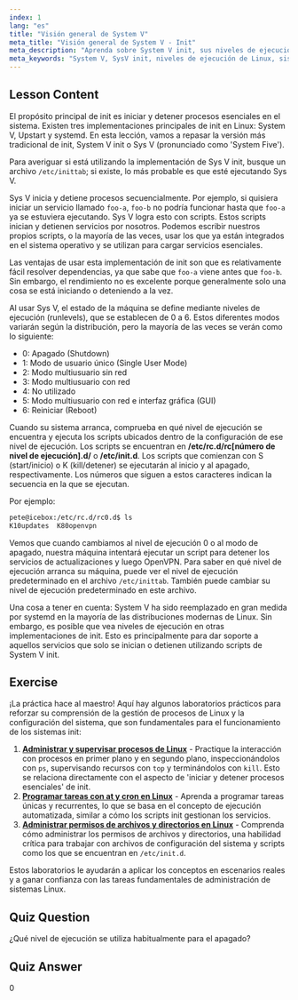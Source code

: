 ```yaml
---
index: 1
lang: "es"
title: "Visión general de System V"
meta_title: "Visión general de System V - Init"
meta_description: "Aprenda sobre System V init, sus niveles de ejecución (runlevels) y cómo gestiona los procesos en Linux. Comprenda los conceptos básicos de SysV para usuarios principiantes e intermedios."
meta_keywords: "System V, SysV init, niveles de ejecución de Linux, sistema init, tutorial de Linux, guía para principiantes, gestión de procesos"
---
```


## Lesson Content

El propósito principal de init es iniciar y detener procesos esenciales en el sistema. Existen tres implementaciones principales de init en Linux: System V, Upstart y systemd. En esta lección, vamos a repasar la versión más tradicional de init, System V init o Sys V (pronunciado como 'System Five').

Para averiguar si está utilizando la implementación de Sys V init, busque un archivo `/etc/inittab`; si existe, lo más probable es que esté ejecutando Sys V.

Sys V inicia y detiene procesos secuencialmente. Por ejemplo, si quisiera iniciar un servicio llamado `foo-a`, `foo-b` no podría funcionar hasta que `foo-a` ya se estuviera ejecutando. Sys V logra esto con scripts. Estos scripts inician y detienen servicios por nosotros. Podemos escribir nuestros propios scripts, o la mayoría de las veces, usar los que ya están integrados en el sistema operativo y se utilizan para cargar servicios esenciales.

Las ventajas de usar esta implementación de init son que es relativamente fácil resolver dependencias, ya que sabe que `foo-a` viene antes que `foo-b`. Sin embargo, el rendimiento no es excelente porque generalmente solo una cosa se está iniciando o deteniendo a la vez.

Al usar Sys V, el estado de la máquina se define mediante niveles de ejecución (runlevels), que se establecen de 0 a 6. Estos diferentes modos variarán según la distribución, pero la mayoría de las veces se verán como lo siguiente:

- 0: Apagado (Shutdown)
- 1: Modo de usuario único (Single User Mode)
- 2: Modo multiusuario sin red
- 3: Modo multiusuario con red
- 4: No utilizado
- 5: Modo multiusuario con red e interfaz gráfica (GUI)
- 6: Reiniciar (Reboot)

Cuando su sistema arranca, comprueba en qué nivel de ejecución se encuentra y ejecuta los scripts ubicados dentro de la configuración de ese nivel de ejecución. Los scripts se encuentran en **/etc/rc.d/rc[número de nivel de ejecución].d/** o **/etc/init.d**. Los scripts que comienzan con S (start/inicio) o K (kill/detener) se ejecutarán al inicio y al apagado, respectivamente. Los números que siguen a estos caracteres indican la secuencia en la que se ejecutan.

Por ejemplo:

```bash
pete@icebox:/etc/rc.d/rc0.d$ ls
K10updates  K80openvpn
```

Vemos que cuando cambiamos al nivel de ejecución 0 o al modo de apagado, nuestra máquina intentará ejecutar un script para detener los servicios de actualizaciones y luego OpenVPN. Para saber en qué nivel de ejecución arranca su máquina, puede ver el nivel de ejecución predeterminado en el archivo `/etc/inittab`. También puede cambiar su nivel de ejecución predeterminado en este archivo.

Una cosa a tener en cuenta: System V ha sido reemplazado en gran medida por systemd en la mayoría de las distribuciones modernas de Linux. Sin embargo, es posible que vea niveles de ejecución en otras implementaciones de init. Esto es principalmente para dar soporte a aquellos servicios que solo se inician o detienen utilizando scripts de System V init.

## Exercise

¡La práctica hace al maestro! Aquí hay algunos laboratorios prácticos para reforzar su comprensión de la gestión de procesos de Linux y la configuración del sistema, que son fundamentales para el funcionamiento de los sistemas init:

1. **[Administrar y supervisar procesos de Linux](https://labex.io/es/labs/comptia-manage-and-monitor-linux-processes-590864)** - Practique la interacción con procesos en primer plano y en segundo plano, inspeccionándolos con `ps`, supervisando recursos con `top` y terminándolos con `kill`. Esto se relaciona directamente con el aspecto de 'iniciar y detener procesos esenciales' de init.
2. **[Programar tareas con at y cron en Linux](https://labex.io/es/labs/comptia-schedule-tasks-with-at-and-cron-in-linux-590870)** - Aprenda a programar tareas únicas y recurrentes, lo que se basa en el concepto de ejecución automatizada, similar a cómo los scripts init gestionan los servicios.
3. **[Administrar permisos de archivos y directorios en Linux](https://labex.io/es/labs/comptia-manage-file-and-directory-permissions-in-linux-590844)** - Comprenda cómo administrar los permisos de archivos y directorios, una habilidad crítica para trabajar con archivos de configuración del sistema y scripts como los que se encuentran en `/etc/init.d`.

Estos laboratorios le ayudarán a aplicar los conceptos en escenarios reales y a ganar confianza con las tareas fundamentales de administración de sistemas Linux.

## Quiz Question

¿Qué nivel de ejecución se utiliza habitualmente para el apagado?

## Quiz Answer

0
